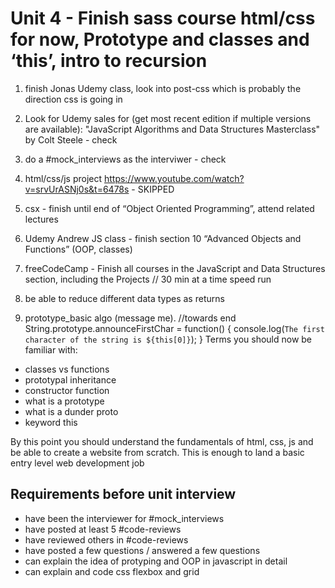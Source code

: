 # Unit 4 - Finish sass course html/css for now, Prototype and classes and ‘this’, intro to recursion
1. finish Jonas Udemy class, look into post-css which is probably the direction css is going in

2. Look for Udemy sales for (get most recent edition if multiple versions are available): "JavaScript Algorithms and Data Structures Masterclass" by Colt Steele - check

3. do a #mock_interviews as the interviwer - check

4. html/css/js project https://www.youtube.com/watch?v=srvUrASNj0s&t=6478s - SKIPPED

5. csx - finish until end of “Object Oriented Programming”, attend related lectures

6. Udemy Andrew JS class - finish section 10 “Advanced Objects and Functions” (OOP, classes)

7. freeCodeCamp - Finish all courses in the JavaScript and Data Structures section, including the Projects // 30 min at a time speed run

8. be able to reduce different data types as returns

9. prototype_basic algo (message me).  //towards end
String.prototype.announceFirstChar = function() {
  console.log(`The first character of the string is ${this[0]}`);
}
Terms you should now be familiar with:
- classes vs functions
- prototypal inheritance
- constructor function
- what is a prototype
- what is a dunder proto
- keyword this

By this point you should understand the fundamentals of html, css, js and be able to create a website from scratch. This is enough to land a basic entry level web development job

## Requirements before unit interview
- have been the interviewer for #mock_interviews
- have posted at least 5 #code-reviews
- have reviewed others in #code-reviews
- have posted a few questions / answered a few questions
- can explain the idea of protyping and OOP in javascript in detail
- can explain and code css flexbox and grid

